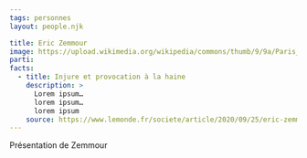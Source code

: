 ```yaml
---
tags: personnes
layout: people.njk

title: Eric Zemmour
image: https://upload.wikimedia.org/wikipedia/commons/thumb/9/9a/Paris_-_Salon_du_livre_2012_-_Eric_Zemmour_-_001.jpg/1200px-Paris_-_Salon_du_livre_2012_-_Eric_Zemmour_-_001.jpg
parti:
facts:
  - title: Injure et provocation à la haine
    description: >
      Lorem ipsum…
      lorem ipsum…
      lorem ipsum
    source: https://www.lemonde.fr/societe/article/2020/09/25/eric-zemmour-condamne-a-10-000-euros-d-amende-pour-injure-et-provocation-a-la-haine_6053635_3224.html
---
```


Présentation de Zemmour